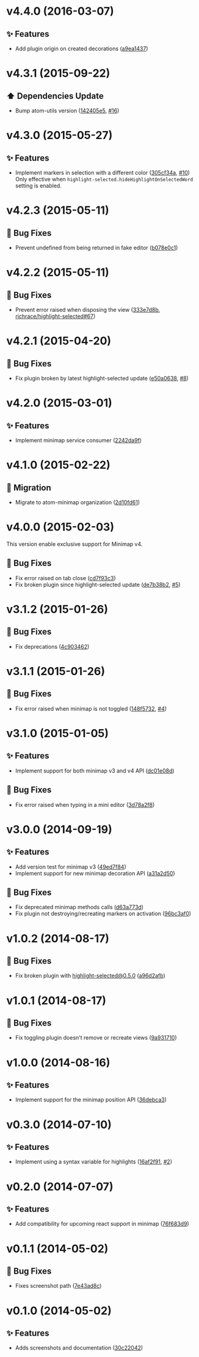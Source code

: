 <a name="v4.4.0"></a>
# v4.4.0 (2016-03-07)

## :sparkles: Features

- Add plugin origin on created decorations ([a9ea1437](https://github.com/atom-minimap/minimap-highlight-selected/commit/a9ea1437c55bb5703f390ca56dbd775bb119202c))

<a name="v4.3.1"></a>
# v4.3.1 (2015-09-22)

## :arrow_up: Dependencies Update

- Bump atom-utils version ([142405e5](https://github.com/atom-minimap/minimap-highlight-selected/commit/142405e52d18a608027d0d47078ae961b5e5dbd3), [#16](https://github.com/atom-minimap/minimap-highlight-selected/issues/16))

<a name="v4.3.0"></a>
# v4.3.0 (2015-05-27)

## :sparkles: Features

- Implement markers in selection with a different color ([305cf34a](https://github.com/atom-minimap/minimap-highlight-selected/commit/305cf34abad82eb192e9f5289853bee331482b85), [#10](https://github.com/atom-minimap/minimap-highlight-selected/issues/10))  <br>Only effective when `highlight-selected.hideHighlightOnSelectedWord`
  setting is enabled.

<a name="v4.2.3"></a>
# v4.2.3 (2015-05-11)

## :bug: Bug Fixes

- Prevent undefined from being returned in fake editor ([b078e0c1](https://github.com/atom-minimap/minimap-highlight-selected/commit/b078e0c1f555d331545ca2b4b99fa03100be8490))

<a name="v4.2.2"></a>
# v4.2.2 (2015-05-11)

## :bug: Bug Fixes

- Prevent error raised when disposing the view ([333e7d8b](https://github.com/atom-minimap/minimap-highlight-selected/commit/333e7d8bfedc0fcbe1eab42d7a35a529c1d8f03b), [richrace/highlight-selected#67](https://github.com/richrace/highlight-selected/issues/67))


<a name="v4.2.1"></a>
# v4.2.1 (2015-04-20)

## :bug: Bug Fixes

- Fix plugin broken by latest highlight-selected update ([e50a0638](https://github.com/atom-minimap/minimap-highlight-selected/commit/e50a063814321aa096dd9413dd2887255c9391e5), [#8](https://github.com/atom-minimap/minimap-highlight-selected/issues/8))


<a name="v4.2.0"></a>
# v4.2.0 (2015-03-01)

## :sparkles: Features

- Implement minimap service consumer ([2242da9f](https://github.com/atom-minimap/minimap-highlight-selected/commit/2242da9f644dcde9b3483835b27f994e8ef91ec1))

<a name="v4.1.0"></a>
# v4.1.0 (2015-02-22)

## :truck: Migration

- Migrate to atom-minimap organization ([2d10fd61](https://github.com/atom-minimap/minimap-highlight-selected/commit/2d10fd61a0a078eab08da8aa87a640f79c81e955))


<a name="v4.0.0"></a>
# v4.0.0 (2015-02-03)

This version enable exclusive support for Minimap v4.

## :bug: Bug Fixes

- Fix error raised on tab close ([cd7f93c3](https://github.com/atom-minimap/minimap-highlight-selected/commit/cd7f93c3ff84ee78f38974402d7dea37ba477aed))
- Fix broken plugin since highlight-selected update ([de7b38b2](https://github.com/atom-minimap/minimap-highlight-selected/commit/de7b38b2be40172ff6c4f3cd62aa39a54b0b31e4), [#5](https://github.com/atom-minimap/minimap-highlight-selected/issues/5))

<a name="v3.1.2"></a>
# v3.1.2 (2015-01-26)

## :bug: Bug Fixes

- Fix deprecations ([4c903462](https://github.com/atom-minimap/minimap-highlight-selected/commit/4c90346280e32065fbde0dd1291c7473b35e57e5))

<a name="v3.1.1"></a>
# v3.1.1 (2015-01-26)

## :bug: Bug Fixes

- Fix error raised when minimap is not toggled ([148f5732](https://github.com/atom-minimap/minimap-highlight-selected/commit/148f5732bb5009e39508bd2ceb1fadb0e45af3a8), [#4](https://github.com/atom-minimap/minimap-highlight-selected/issues/4))

<a name="v3.1.0"></a>
# v3.1.0 (2015-01-05)

## :sparkles: Features

- Implement support for both minimap v3 and v4 API ([dc01e08d](https://github.com/atom-minimap/minimap-highlight-selected/commit/dc01e08de819c184effc75df75827480229260bf))

## :bug: Bug Fixes

- Fix error raised when typing in a mini editor ([3d78a2f8](https://github.com/atom-minimap/minimap-highlight-selected/commit/3d78a2f89d57ef29557b44bcc1608243a5133270))

<a name="v3.0.0"></a>
# v3.0.0 (2014-09-19)

## :sparkles: Features

- Add version test for minimap v3 ([49ed7f84](https://github.com/atom-minimap/minimap-highlight-selected/commit/49ed7f84e1319bcfb9504fb9d63436bee0d7241b))
- Implement support for new minimap decoration API ([a31a2d50](https://github.com/atom-minimap/minimap-highlight-selected/commit/a31a2d509c5e2899a40fff8c8bffd6c50feebe2c))

## :bug: Bug Fixes

- Fix deprecated minimap methods calls ([d63a773d](https://github.com/atom-minimap/minimap-highlight-selected/commit/d63a773d0de54809721bedc31be81c33a64ae831))
- Fix plugin not destroying/recreating markers on activation ([96bc3af0](https://github.com/atom-minimap/minimap-highlight-selected/commit/96bc3af0c20bebeef94eb708cb65fa00a0fc4666))

<a name="v1.0.2"></a>
# v1.0.2 (2014-08-17)

## :bug: Bug Fixes

- Fix broken plugin with highlight-selected@0.5.0 ([a96d2afb](https://github.com/atom-minimap/minimap-highlight-selected/commit/a96d2afb3b82737be6d0edd8f56fe7b53ce5ee4f))

<a name="v1.0.1"></a>
# v1.0.1 (2014-08-17)

## :bug: Bug Fixes

- Fix toggling plugin doesn't remove or recreate views ([9a931710](https://github.com/atom-minimap/minimap-highlight-selected/commit/9a931710b46842429785c604d8c03d2ea42ed36f))

<a name="v1.0.0"></a>
# v1.0.0 (2014-08-16)

## :sparkles: Features

- Implement support for the minimap position API ([36debca3](https://github.com/atom-minimap/minimap-highlight-selected/commit/36debca3cb5356d739d0b05165c183e5d9c1aa5a))

<a name="v0.3.0"></a>
# v0.3.0 (2014-07-10)

## :sparkles: Features

- Implement using a syntax variable for highlights ([16af2f91](https://github.com/atom-minimap/minimap-highlight-selected/commit/16af2f91373e30e35f1e7b77e2fd9ba2e424abb1), [#2](https://github.com/atom-minimap/minimap-highlight-selected/issues/2))


<a name="v0.2.0"></a>
# v0.2.0 (2014-07-07)

## :sparkles: Features

- Add compatibility for upcoming react support in minimap ([76f683d9](https://github.com/atom-minimap/minimap-highlight-selected/commit/76f683d98962dad1e0024de99c37c08cae654ccf))


<a name="v0.1.1"></a>
# v0.1.1 (2014-05-02)

## :bug: Bug Fixes

- Fixes screenshot path ([7e43ad8c](https://github.com/atom-minimap/minimap-highlight-selected/commit/7e43ad8ce217362b22043ecaf4767a0a8e47ea41))


<a name="v0.1.0"></a>
# v0.1.0 (2014-05-02)

## :sparkles: Features

- Adds screenshots and documentation ([30c22042](https://github.com/atom-minimap/minimap-highlight-selected/commit/30c220420fa7106fcd39750429b100b31e5e7147))
